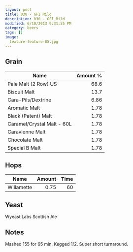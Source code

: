 ```yaml
---
layout: post
title: 030 - GFI Mild
description: 030 - GFI Mild
modified: 6/10/2013 9:31:55 PM
category: beers
tags: []
image:
  texture-feature-05.jpg
---
```



## Grain

| Name | Amount %|
| ---- | ------: |
| Pale Malt (2 Row) US | 68.6 
| Biscuit Malt | 13.7 
| Cara-Pils/Dextrine | 6.86 
| Aromatic Malt | 1.78 
| Black (Patent) Malt | 1.78 
| Caramel/Crystal Malt - 60L | 1.78 
| Caravienne Malt | 1.78 
| Chocolate Malt | 1.78 
| Special B Malt | 1.78 

## Hops

| Name | Amount | Time |
| ---- | -----: | ---: |
| Willamette | 0.75 | 60 

## Yeast
Wyeast Labs Scottish Ale

## Notes
Mashed 155 for 65 min. Kegged 1/2. Super short turnaround.
